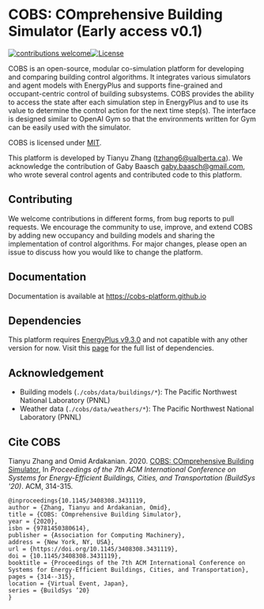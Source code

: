 # COBS: COmprehensive Building Simulator (Early access v0.1)
[![contributions welcome](https://img.shields.io/badge/contributions-welcome-brightgreen.svg?style=flat)](#)[![License](http://img.shields.io/badge/license-MIT-green.svg?style=flat)](https://github.com/sustainable-computing/COBS/blob/master/LICENSE)

COBS is an open-source, modular co-simulation platform for developing and comparing building control algorithms. It integrates various simulators and agent models with EnergyPlus and supports fine-grained and occupant-centric control of building subsystems. COBS provides the ability to access the state after each simulation step in EnergyPlus and to use its value to determine the control action for the next time step(s). The interface is designed similar to OpenAI Gym so that the environments written for Gym can be easily used with the simulator.

COBS is licensed under [MIT](https://github.com/sustainable-computing/COBS/blob/master/LICENSE).

This platform is developed by Tianyu Zhang (tzhang6@ualberta.ca). We acknowledge the contribution of Gaby Baasch <gaby.baasch@gmail.com>, who wrote several control agents and contributed code to this platform.

## Contributing
We welcome contributions in different forms, from bug reports to pull requests. We encourage the community to use, improve, and extend COBS by adding new occupancy and building models and sharing the implementation of control algorithms. For major changes, please open an issue to discuss how you would like to change the platform.

## Documentation
Documentation is available at https://cobs-platform.github.io

## Dependencies
This platform requires [EnergyPlus v9.3.0](https://github.com/NREL/EnergyPlus/releases/tag/v9.3.0) and not capatible with any other version for now. Visit this [page](https://cobs-platform.github.io/dependencies.html) for the full list of dependencies.

## Acknowledgement
+ Building models (`./cobs/data/buildings/*`): The Pacific Northwest National Laboratory (PNNL)
+ Weather data (`./cobs/data/weathers/*`): The Pacific Northwest National Laboratory (PNNL)

## Cite COBS
Tianyu Zhang and Omid Ardakanian. 2020. [COBS: COmprehensive Building Simulator](https://doi.org/10.1145/3408308.3431119), In _Proceedings of the 7th ACM International Conference on Systems for Energy-Efficient Buildings, Cities, and Transportation (BuildSys '20)_. ACM, 314-315.
```
@inproceedings{10.1145/3408308.3431119,
author = {Zhang, Tianyu and Ardakanian, Omid},
title = {COBS: COmprehensive Building Simulator},
year = {2020},
isbn = {9781450380614},
publisher = {Association for Computing Machinery},
address = {New York, NY, USA},
url = {https://doi.org/10.1145/3408308.3431119},
doi = {10.1145/3408308.3431119},
booktitle = {Proceedings of the 7th ACM International Conference on Systems for Energy-Efficient Buildings, Cities, and Transportation},
pages = {314--315},
location = {Virtual Event, Japan},
series = {BuildSys ’20}
}
```
